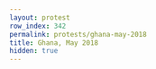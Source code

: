 ```yaml
---
layout: protest
row_index: 342
permalink: protests/ghana-may-2018
title: Ghana, May 2018
hidden: true
---
```

